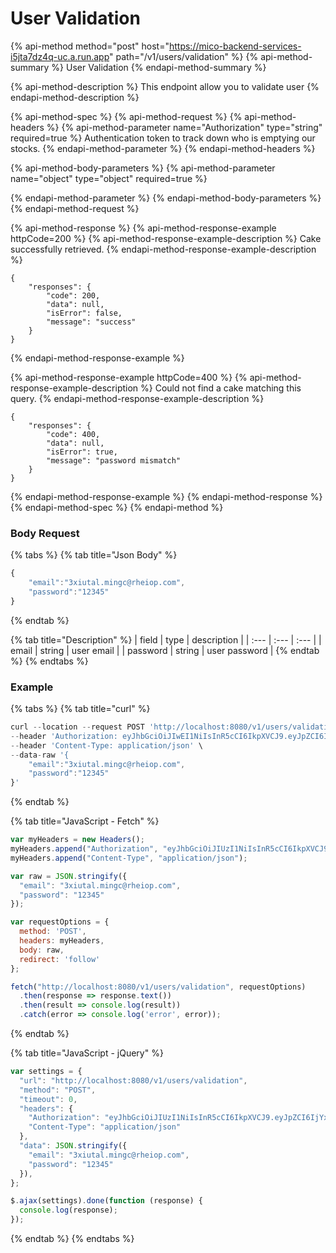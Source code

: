# User Validation

{% api-method method="post" host="https://mico-backend-services-i5jta7dz4q-uc.a.run.app" path="/v1/users/validation" %}
{% api-method-summary %}
User Validation
{% endapi-method-summary %}

{% api-method-description %}
This endpoint allow you to validate user
{% endapi-method-description %}

{% api-method-spec %}
{% api-method-request %}
{% api-method-headers %}
{% api-method-parameter name="Authorization" type="string" required=true %}
Authentication token to track down who is emptying our stocks.
{% endapi-method-parameter %}
{% endapi-method-headers %}

{% api-method-body-parameters %}
{% api-method-parameter name="object" type="object" required=true %}

{% endapi-method-parameter %}
{% endapi-method-body-parameters %}
{% endapi-method-request %}

{% api-method-response %}
{% api-method-response-example httpCode=200 %}
{% api-method-response-example-description %}
Cake successfully retrieved.
{% endapi-method-response-example-description %}

```
{
    "responses": {
        "code": 200,
        "data": null,
        "isError": false,
        "message": "success"
    }
}
```
{% endapi-method-response-example %}

{% api-method-response-example httpCode=400 %}
{% api-method-response-example-description %}
Could not find a cake matching this query.
{% endapi-method-response-example-description %}

```
{
    "responses": {
        "code": 400,
        "data": null,
        "isError": true,
        "message": "password mismatch"
    }
}
```
{% endapi-method-response-example %}
{% endapi-method-response %}
{% endapi-method-spec %}
{% endapi-method %}

### Body Request

{% tabs %}
{% tab title="Json Body" %}
```javascript
{
    "email":"3xiutal.mingc@rheiop.com",
    "password":"12345"
}
```
{% endtab %}

{% tab title="Description" %}
| field | type | description |
| :--- | :--- | :--- |
| email | string | user email |
| password | string | user password |
{% endtab %}
{% endtabs %}

### Example

{% tabs %}
{% tab title="curl" %}
```javascript
curl --location --request POST 'http://localhost:8080/v1/users/validation' \
--header 'Authorization: eyJhbGciOiJIwEI1NiIsInR5cCI6IkpXVCJ9.eyJpZCI6IjYxNTRkMzgxMGZkMDI3NGZhNDFlOTkzYyIsImVtYWlsIjoiM3hpdXRhbC5taW5nY0ByaGVpb3AuY29tIiwiZGF0YXR5cGUiOiIiLCJleHAiOjE2MzMwNDA2MTN9.e_5rmTADMwbU2NBgruhzTdEhvzyddNRQrjoGHX11OCc' \
--header 'Content-Type: application/json' \
--data-raw '{
    "email":"3xiutal.mingc@rheiop.com",
    "password":"12345"
}'
```
{% endtab %}

{% tab title="JavaScript - Fetch" %}
```javascript
var myHeaders = new Headers();
myHeaders.append("Authorization", "eyJhbGciOiJIUzI1NiIsInR5cCI6IkpXVCJ9.eyJpZCI6IjYxNTRkMzgxMGZkMDI3NGZhNDFlOTkzYyIsImVtYWlsIjoiM3hpdXRhbC5taW5nY0ByaGVpb3AuY29tIiwiZGF0YXR5cGUiOiIiLCJleHAiOjE2MzMwNDA2MTN9.e_5rmTADMwbU2NBgruhzTdEhvzyddNRQrjoGHX11OCc");
myHeaders.append("Content-Type", "application/json");

var raw = JSON.stringify({
  "email": "3xiutal.mingc@rheiop.com",
  "password": "12345"
});

var requestOptions = {
  method: 'POST',
  headers: myHeaders,
  body: raw,
  redirect: 'follow'
};

fetch("http://localhost:8080/v1/users/validation", requestOptions)
  .then(response => response.text())
  .then(result => console.log(result))
  .catch(error => console.log('error', error));
```
{% endtab %}

{% tab title="JavaScript - jQuery" %}
```javascript
var settings = {
  "url": "http://localhost:8080/v1/users/validation",
  "method": "POST",
  "timeout": 0,
  "headers": {
    "Authorization": "eyJhbGciOiJIUzI1NiIsInR5cCI6IkpXVCJ9.eyJpZCI6IjYxNTRkMzgxMGZkMDI3NGZhNDFlOTkzYyIsImVtYWlsIjoiM3hpdXRhbC5taW5nY0ByaGVpb3AuY29tIiwiZGF0YXR5cGUiOiIiLCJleHAiOjE2MzMwNDA2MTN9.e_5rmTADMwbU2NBgruhzTdEhvzyddNRQrjoGHX11OCc",
    "Content-Type": "application/json"
  },
  "data": JSON.stringify({
    "email": "3xiutal.mingc@rheiop.com",
    "password": "12345"
  }),
};

$.ajax(settings).done(function (response) {
  console.log(response);
});
```
{% endtab %}
{% endtabs %}

